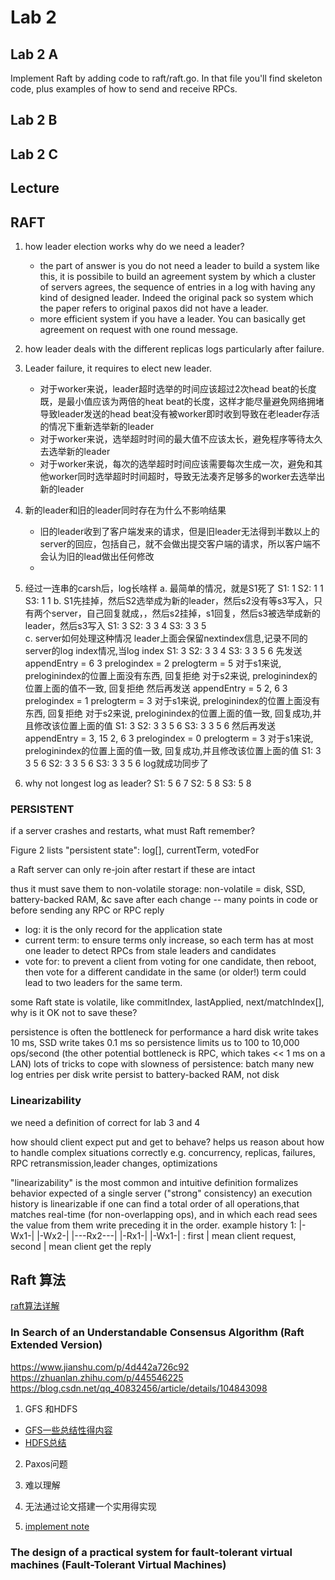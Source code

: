# Lab 2

## Lab 2 A
Implement Raft by adding code to raft/raft.go. In that file you'll find skeleton code, plus examples of how to send and receive RPCs.


## Lab 2 B

## Lab 2 C

## Lecture

## RAFT
1. how leader election works
    why do we need a leader?
    - the part of answer is you do not need a leader to build a system like this, it is possibile to build an agreement system by which a cluster of servers agrees, the sequence of entries in a log with having any kind of designed leader. Indeed the original pack so system which the paper refers to original paxos did not have a leader.
    - more efficient system if you have a leader. You can basically get agreement on request with one round message.

2. how leader deals with the different replicas logs particularly after failure.

3. Leader failure, it requires to elect new leader. 
    - 对于worker来说，leader超时选举的时间应该超过2次head beat的长度既，是最小值应该为两倍的heat beat的长度，这样才能尽量避免网络拥堵导致leader发送的head beat没有被worker即时收到导致在老leader存活的情况下重新选举新的leader
    - 对于worker来说，选举超时时间的最大值不应该太长，避免程序等待太久去选举新的leader
    - 对于worker来说，每次的选举超时时间应该需要每次生成一次，避免和其他worker同时选举超时时间超时，导致无法凑齐足够多的worker去选举出新的leader

4. 新的leader和旧的leader同时存在为什么不影响结果
    - 旧的leader收到了客户端发来的请求，但是旧leader无法得到半数以上的server的回应，包括自己，就不会做出提交客户端的请求，所以客户端不会认为旧的lead做出任何修改
    - 

5. 经过一连串的carsh后，log长啥样
a. 最简单的情况，就是S1死了
S1: 1
S2: 1   1
S3: 1   1
b. S1先挂掉，然后S2选举成为新的leader，然后s2没有等s3写入，只有两个server，自己回复就成，，然后s2挂掉，s1回复，然后s3被选举成新的leader，然后s3写入
S1: 3
S2: 3   3   4
S3: 3   3   5   
c. server如何处理这种情况
leader上面会保留nextindex信息,记录不同的server的log index情况,当log index
S1: 3
S2: 3   3   4
S3: 3   3   5   6
先发送
    appendEntry = 6 3
    prelogindex = 2
    prelogterm  = 5
对于s1来说, preloginindex的位置上面没有东西, 回复拒绝
对于s2来说, preloginindex的位置上面的值不一致, 回复拒绝
然后再发送
    appendEntry = 5 2, 6 3
    prelogindex = 1
    prelogterm = 3
对于s1来说, preloginindex的位置上面没有东西, 回复拒绝
对于s2来说, preloginindex的位置上面的值一致, 回复成功,并且修改该位置上面的值
S1: 3
S2: 3   3   5   6
S3: 3   3   5   6
然后再发送
    appendEntry = 3, 15 2, 6 3
    prelogindex = 0
    prelogterm = 3
对于s1来说, preloginindex的位置上面的值一致, 回复成功,并且修改该位置上面的值
S1: 3   3   5   6
S2: 3   3   5   6
S3: 3   3   5   6
log就成功同步了

6. why not longest log as leader?
    S1: 5   6   7
    S2: 5   8
    S3: 5   8

### PERSISTENT
if a server crashes and restarts, what must Raft remember?
  
  Figure 2 lists "persistent state":
    log[], currentTerm, votedFor

  a Raft server can only re-join after restart if these are intact
  
  thus it must save them to non-volatile storage:
    non-volatile = disk, SSD, battery-backed RAM, &c
    save after each change -- many points in code
    or before sending any RPC or RPC reply

- log: it is the only record for the application state
- current term: to ensure terms only increase, so each term has at most one leader
    to detect RPCs from stale leaders and candidates
- vote for: to prevent a client from voting for one candidate, then reboot, then vote for a different candidate in the same (or older!) term could lead to two leaders for the same term.

some Raft state is volatile, like commitIndex, lastApplied, next/matchIndex[], why is it OK not to save these?

persistence is often the bottleneck for performance
  a hard disk write takes 10 ms, SSD write takes 0.1 ms
  so persistence limits us to 100 to 10,000 ops/second
  (the other potential bottleneck is RPC, which takes << 1 ms on a LAN)
  lots of tricks to cope with slowness of persistence:
    batch many new log entries per disk write
    persist to battery-backed RAM, not disk

### Linearizability
we need a definition of correct for lab 3 and 4

how should client expect put and get to behave? helps us reason about how to handle complex situations correctly e.g. concurrency, replicas, failures, RPC retransmission,leader changes, optimizations

"linearizability" is the most common and intuitive definition formalizes behavior expected of a single server ("strong" consistency)
  an execution history is linearizable if one can find a total order of all operations,that matches real-time (for non-overlapping ops), and in which each read sees the value from them write preceding it in the order.
example history 1:
  |-Wx1-| |-Wx2-|
    |---Rx2---|
      |-Rx1-|
|-Wx1-| : first | mean client request, second | mean client get the reply

## Raft 算法
[raft算法详解](https://zhuanlan.zhihu.com/p/32052223)

### In Search of an Understandable Consensus Algorithm (Raft Extended Version)
https://www.jianshu.com/p/4d442a726c92
https://zhuanlan.zhihu.com/p/445546225
https://blog.csdn.net/qq_40832456/article/details/104843098

1. GFS 和HDFS
- [GFS一些总结性得内容](https://mp.weixin.qq.com/s/ut8Q7vXa5Lm0auNaN2_Emg)
- [HDFS总结](https://zhuanlan.zhihu.com/p/341711981)

2. Paxos问题
  1. 难以理解
  2. 无法通过论文搭建一个实用得实现

3. [implement note](https://thesquareplanet.com/blog/students-guide-to-raft/)


### The design of a practical system for fault-tolerant virtual machines (Fault-Tolerant Virtual Machines)
